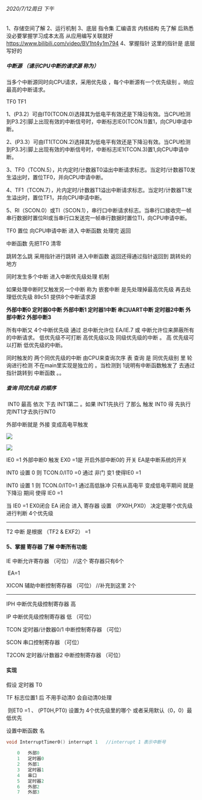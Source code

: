 ###### 2020/7/12周日 下午

1、存储空间了解
2、运行机制
3、底层  指令集 汇编语言 内核结构 先了解   后熟悉   没必要掌握学习成本太高 从应用编写关联就好
https://www.bilibili.com/video/BV1ht4y1m794
4、掌握指针   这里的指针是 底层写好的 

##### 中断源    （请示CPU中断的请求源 称为）
当多个中断源同时向CPU请求，采用优先级 ，每个中断源有一个优先级别  。响应最高的中断请求。

TF0   TF1    

1、(P3.2）可由IT0(TCON.0)选择其为低电平有效还是下降沿有效。当CPU检测到P3.2引脚上出现有效的中断信号时，中断标志IE0(TCON.1)置1，向CPU申请中断。

2、(P3.3）可由IT1(TCON.2)选择其为低电平有效还是下降沿有效。当CPU检测到P3.3引脚上出现有效的中断信号时，中断标志IE1(TCON.3)置1,向CPU申请中断。

3、TF0（TCON.5），片内定时/计数器T0溢出中断请求标志。当定时/计数器T0发生溢出时，置位TF0，并向CPU申请中断。

4、TF1（TCON.7），片内定时/计数器T1溢出中断请求标志。当定时/计数器T1发生溢出时，置位TF1，并向CPU申请中断。

5、RI（SCON.0）或TI（SCON.1），串行口中断请求标志。当串行口接收完一帧串行数据时置位RI或当串行口发送完一帧串行数据时置位TI，向CPU申请中断。

TF0  置位 向CPU申请中断   进入 中断函数  处理完 返回 

中断函数   先把TF0 清零 

跳转怎么跳 采用指针进行跳转  进入中断函数   返回还得通过指针返回到 跳转处的地方

 

同时发生多个中断 进入中断优先级处理 机制

如果处理中断时又触发另一个中断  称为 嵌套中断    是先处理掉最高优先级   再去处理低优先级  89c51 提供8个中断请求源  

**外部中断0     定时器0中断   外部中断1   定时器1中断  串口UART中断   定时器2中断  外部中断2   外部中断3**

所有中断又 4个中断优先级    通过 总中断允许位 EA/IE.7   或  中断允许位来屏蔽所有的中断请求。 低优先级不可打断 高优先级以及 同级优先级的中断  。  高 优先级可以打断 低优先级的中断。  

同时触发的 两个同优先级的中断  由CPU来查询次序 表   查询 是 同优先级别  里 轮询进行检测 不在main里实现是独立的 。当检测到 1说明有中断函数触发了 去通过指针跳转到 中断函数  。。

##### 查询 同优先级 的顺序 

​	INT0 最高  依次 下去 INT1第二     。如果 INT1先执行 了那么 触发 INT0 得 先执行完INT1才去执行INT0



外部中断就是 外接 变成高电平触发

![](C:\Users\liurhui\Desktop\C语言学习\单片机部分\中断\中断请求源.jpg)



![](C:\Users\liurhui\Desktop\C语言学习\单片机部分\中断\中断源1.png)

 IE0 =1  外部中断0 触发     EX0 =1是 开启外部中断0的 开关     EA是中断系统的开关

INT0 设置  0   则   TCON.0/IT0  =0   通过 非门   变1   使得IE0 =1

INT0 设置  1	则  TCON.0/IT0=1   通过高低脉冲  只有从高电平 变成低电平期间 就是下降沿 期间 使得  IE0 =1

当 IE0 =1   EX0闭合    EA 闭合    进入 寄存器 设置 （PX0H,PX0） 决定是哪个优先级  进行判断 4个优先级     

------

T2 中断  是根据  （TF2 & EXF2）  =1   

#### 5、掌握  寄存器 了解 中断所有功能

IE  中断允许寄存器   （可位）   //这个 寄存器只有6个

​		EA=1    

XICON   辅助中断控制寄存器  	（可位）   //补充到这里 2个  

------



IPH  中断优先级控制寄存器 高	

IP  中断优先级控制寄存器 低  	（可位）

TCON  定时器/计数器0/1 中断控制寄存器     	（可位）

SCON 串口控制寄存器	（可位）

 T2CON  定时器/计数器2 中断控制寄存器      （可位）



#### 实现

假设 定时器 T0  

TF 标志位置1 后 不用手动清0 会自动清0处理 

​	则ET0  =1  、   (PT0H,PT0)   设置为 4个优先级里的哪个  或者采用默认（0，0）最低优先

设置中断函数 名    

```c
void InterruptTimer0() interrupt 1   //interrupt 1 表示中断号
    
    0   外部0
    1	定时器0
    2	外部1
    3	定时器1
    4	串口
    5	定时器2
    6	外部2
    7	外部3
```

